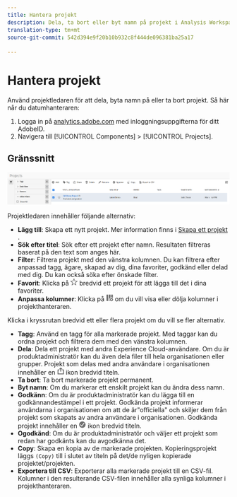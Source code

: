 ```yaml
---
title: Hantera projekt
description: Dela, ta bort eller byt namn på projekt i Analysis Workspace.
translation-type: tm+mt
source-git-commit: 542d394e9f20b10b932c8f444de096381ba25a17

---
```



# Hantera projekt

Använd projektledaren för att dela, byta namn på eller ta bort projekt. Så här når du datumhanteraren:

1. Logga in på [analytics.adobe.com](https://analytics.adobe.com) med inloggningsuppgifterna för ditt AdobeID.
1. Navigera till [!UICONTROL Components] > [!UICONTROL Projects].

## Gränssnitt

![UI](../assets/project-ui.png)

Projektledaren innehåller följande alternativ:

* **Lägg till**: Skapa ett nytt projekt. Mer information finns i [Skapa ett projekt](create.md) .
* **Sök efter titel**: Sök efter ett projekt efter namn. Resultaten filtreras baserat på den text som anges här.
* **Filter**: Filtrera projekt med den vänstra kolumnen. Du kan filtrera efter anpassad tagg, ägare, skapad av dig, dina favoriter, godkänd eller delad med dig. Du kan också söka efter önskade filter.
* **Favorit**: Klicka på ![stjärnikonen](../assets/star.png) bredvid ett projekt för att lägga till det i dina favoriter.
* **Anpassa kolumner**: Klicka på ![kolumnikonen](../assets/columns.png) om du vill visa eller dölja kolumner i projekthanteraren.

Klicka i kryssrutan bredvid ett eller flera projekt om du vill se fler alternativ.

* **Tagg**: Använd en tagg för alla markerade projekt. Med taggar kan du ordna projekt och filtrera dem med den vänstra kolumnen.
* **Dela**: Dela ett projekt med andra Experience Cloud-användare. Om du är produktadministratör kan du även dela filer till hela organisationen eller grupper. Projekt som delas med andra användare i organisationen innehåller en ![delad](../assets/shared.png) ikon bredvid titeln.
* **Ta bort**: Ta bort markerade projekt permanent.
* **Byt namn**: Om du markerar ett enskilt projekt kan du ändra dess namn.
* **Godkänn**: Om du är produktadministratör kan du lägga till en godkännandestämpel i ett projekt. Godkända projekt informerar användarna i organisationen om att de är&quot;officiella&quot; och skiljer dem från projekt som skapats av andra användare i organisationen. Godkända projekt innehåller en ![godkänd](../assets/approved.png) ikon bredvid titeln.
* **Ogodkänd**: Om du är produktadministratör och väljer ett projekt som redan har godkänts kan du avgodkänna det.
* **Copy**: Skapa en kopia av de markerade projekten. Kopieringsprojekt läggs `(Copy)` till i slutet av titeln på det/de nyligen kopierade projektet/projekten.
* **Exportera till CSV**: Exporterar alla markerade projekt till en CSV-fil. Kolumner i den resulterande CSV-filen innehåller alla synliga kolumner i projekthanteraren.
